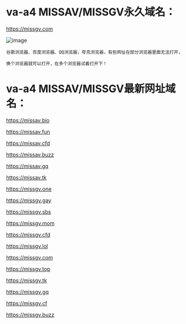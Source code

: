 # va-a4 MISSAV/MISSGV永久域名：

https://missgv.com

![image](https://github.com/yihuagongnet/va-a4/assets/141849781/705e3044-d615-4b2c-b10d-855e80af3cba)

```
谷歌浏览器、百度浏览器、QQ浏览器，夸克浏览器，有些网址在部分浏览器里面无法打开，

换个浏览器就可以打开，在多个浏览器试着打开下！
```
# va-a4 MISSAV/MISSGV最新网址域名：

https://missav.bio

https://missav.fun

https://missav.cfd

https://missav.buzz

https://missav.gq

https://missav.tk

https://missgv.one

https://missgv.gay

https://missgv.sbs

https://missgv.mom

https://missgv.cfd

https://missgv.lol

https://missgv.com

https://missgv.top

https://missgv.tk

https://missgv.gq

https://missgv.cf

https://missgv.buzz
